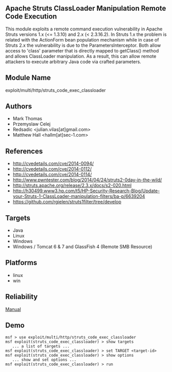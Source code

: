 ## Apache Struts ClassLoader Manipulation Remote Code Execution

This module exploits a remote command execution 
vulnerability in Apache Struts versions 1.x (<= 1.3.10) and 
2.x (< 2.3.16.2). In Struts 1.x the problem is related with 
the ActionForm bean population mechanism while in case of 
Struts 2.x the vulnerability is due to the 
ParametersInterceptor. Both allow access to 'class' 
parameter that is directly mapped to getClass() method and 
allows ClassLoader manipulation. As a result, this can allow 
remote attackers to execute arbitrary Java code via crafted 
parameters.


## Module Name
exploit/multi/http/struts_code_exec_classloader

## Authors
* Mark Thomas
* Przemyslaw Celej
* Redsadic <julian.vilas[at]gmail.com>
* Matthew Hall <hallm[at]sec-1.com>


## References
* http://cvedetails.com/cve/2014-0094/
* http://cvedetails.com/cve/2014-0112/
* http://cvedetails.com/cve/2014-0114/
* http://www.pwntester.com/blog/2014/04/24/struts2-0day-in-the-wild/
* http://struts.apache.org/release/2.3.x/docs/s2-020.html
* http://h30499.www3.hp.com/t5/HP-Security-Research-Blog/Update-your-Struts-1-ClassLoader-manipulation-filters/ba-p/6639204
* https://github.com/rgielen/struts1filter/tree/develop



## Targets
* Java
* Linux
* Windows
* Windows / Tomcat 6 & 7 and GlassFish 4 (Remote SMB Resource)


## Platforms
* linux
* win

## Reliability
[Manual](https://github.com/rapid7/metasploit-framework/wiki/Exploit-Ranking)

## Demo

```
msf > use exploit/multi/http/struts_code_exec_classloader
msf exploit(struts_code_exec_classloader) > show targets
   ... a list of targets ...
msf exploit(struts_code_exec_classloader) > set TARGET <target-id>
msf exploit(struts_code_exec_classloader) > show options
   ... show and set options ...
msf exploit(struts_code_exec_classloader) > run
```
    
    